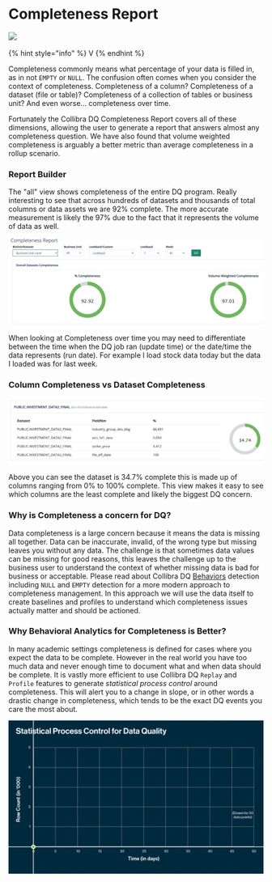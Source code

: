 # Completeness Report

![](../../.gitbook/assets/completeness\_report.gif)

{% hint style="info" %}
V
{% endhint %}

Completeness commonly means what percentage of your data is filled in, as in not `EMPTY` or `NULL`.  The confusion often comes when you consider the context of completeness.  Completeness of a column?  Completeness of a dataset (file or table)? Completeness of a collection of tables or business unit?  And even worse... completeness over time.

Fortunately the Collibra DQ Completeness Report covers all of these dimensions, allowing the user to generate a report that answers almost any completeness question.  We have also found that volume weighted completeness is arguably a better metric than average completeness in a rollup scenario.

### Report Builder

The "all" view shows completeness of the entire DQ program.  Really interesting to see that across hundreds of datasets and thousands of total columns or data assets we are 92% complete.  The more accurate measurement is likely the 97% due to the fact that it represents the volume of data as well. &#x20;

![](<../../.gitbook/assets/Screen Shot 2021-08-12 at 5.26.43 PM.png>)

When looking at Completeness over time you may need to differentiate between the time when the DQ job ran (update time) or the date/time the data represents (run date).  For example I load stock data today but the data I loaded was for last week.&#x20;

### Column Completeness vs Dataset Completeness

![](<../../.gitbook/assets/Screen Shot 2021-08-12 at 4.04.53 PM.png>)

Above you can see the dataset is 34.7% complete this is made up of columns ranging from 0% to 100% complete.  This view makes it easy to see which columns are the least complete and likely the biggest DQ concern.

### Why is Completeness a concern for DQ?

Data completeness is a large concern because it means the data is missing all together.  Data can be inaccurate, invalid, of the wrong type but missing leaves you without any data.  The challenge is that sometimes data values can be missing for good reasons, this leaves the challenge up to the business user to understand the context of whether missing data is bad for business or acceptable.  Please read about Collibra DQ [Behaviors](../../dq-visuals/behaviors.md) detection including `NULL` and `EMPTY` detection for a more modern approach to completeness management.  In this approach we will use the data itself to create baselines and profiles to understand which completeness issues actually matter and should be actioned.&#x20;

### Why Behavioral Analytics for Completeness is Better?

In many academic settings completeness is defined for cases where you expect the data to be complete.  However in the real world you have too much data and never enough time to document what and when data should be complete.  It is vastly more efficient to use Collibra DQ `Replay` and `Profile` features to generate _statistical process control_ around completeness.  This will alert you to a change in slope, or in other words a drastic change in completeness, which tends to be the exact DQ events you care the most about.

![](<../../.gitbook/assets/Statistical Process Control for Data Quality (Animation) Aug 2021.gif>)
